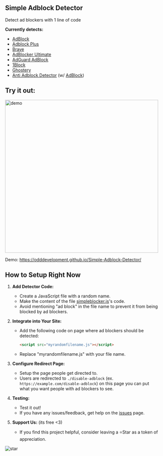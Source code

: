 ## Simple Adblock Detector
Detect ad blockers with 1 line of code

**Currently detects:**
- [AdBlock](https://chromewebstore.google.com/detail/gighmmpiobklfepjocnamgkkbiglidom)
- [Adblock Plus](https://chromewebstore.google.com/detail/adblock-plus-free-ad-bloc/cfhdojbkjhnklbpkdaibdccddilifddb)
- [Brave](https://brave.com/learn/category/ad-blocker/)
- [AdBlocker Ultimate](https://chromewebstore.google.com/detail/adblocker-ultimate/ohahllgiabjaoigichmmfljhkcfikeof)
- [AdGuard AdBlock](https://chromewebstore.google.com/detail/adguard-adblocker/bgnkhhnnamicmpeenaelnjfhikgbkllg)
- [1Block](https://chromewebstore.google.com/detail/adblock-1block/jajikjbellknnfcomfjjinfjokihcfoi)
- [Ghostery](https://chromewebstore.google.com/detail/ghostery-tracker-ad-block/mlomiejdfkolichcflejclcbmpeaniij)
- [Anti Adblock Detector](https://chromewebstore.google.com/detail/anti-adblock-detector/kjhdffcfinhkdfbbhjlfoadcdfgihmlp) (w/ [AdBlock](https://chromewebstore.google.com/detail/adblock-%E2%80%94-best-ad-blocker/gighmmpiobklfepjocnamgkkbiglidom))

## Try it out:
<img src="https://github.com/OddDevelopment/Simple-Adblock-Detector/assets/135460135/0810f962-8fae-4f93-9e45-7a3424c2211a" alt="demo" width="500">

Demo: https://odddevelopment.github.io/Simple-Adblock-Detector/

## How to Setup Right Now

1. **Add Detector Code:**
   - Create a JavaScript file with a random name.
   - Make the content of the file [simpleblocker.js](https://github.com/OddDevelopment/Simple-Adblock-Detector/blob/main/simpleblocker.js)'s code.
   - Avoid mentioning "ad block" in the file name to prevent it from being blocked by ad blockers.

2. **Integrate into Your Site:**
   - Add the following code on page where ad blockers should be detected:
     ```html
     <script src="myrandomfilename.js"></script>
     ```
   - Replace "myrandomfilename.js" with your file name.

3. **Configure Redirect Page:**
   - Setup the page people get directed to.
   - Users are redirected to `./disable-adblock` (ex. `https://example.com/disable-adblock`) on this page you can put what you want people with ad blockers to see.

4. **Testing:**
   - Test it out!
   - If you have any issues/feedback, get help on the [issues](https://github.com/OddDevelopment/Simple-Adblock-Detector/issues) page.

5. **Support Us:** (its free <3)
   - If you find this project helpful, consider leaving a ⭐Star as a token of appreciation.

![star](https://github.com/OddDevelopment/Simple-Adblock-Detector/assets/135460135/4f613e15-23a2-4099-99b6-55e9a0cce3f8)
